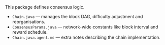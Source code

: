 This package defines consensus logic.

- `Chain.java` — manages the block DAG, difficulty adjustment and reorganisations.
- `ConsensusParams.java` — network-wide constants like block interval and reward schedule.
- `Chain.java.agent.md` — extra notes describing the chain implementation.
